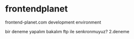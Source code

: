 # frontendplanet
frontend-planet.com development environment

bir deneme yapalım bakalım ftp ile senkronmuyuz? 2.deneme
